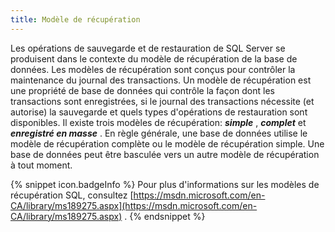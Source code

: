 ```yaml
---
title: Modèle de récupération
---
```

Les opérations de sauvegarde et de restauration de SQL Server se produisent dans le contexte du modèle de récupération de la base de données. Les modèles de récupération sont conçus pour contrôler la maintenance du journal des transactions. Un modèle de récupération est une propriété de base de données qui contrôle la façon dont les transactions sont enregistrées, si le journal des transactions nécessite (et autorise) la sauvegarde et quels types d'opérations de restauration sont disponibles. Il existe trois modèles de récupération: ***simple*** , ***complet*** et ***enregistré en masse*** . En règle générale, une base de données utilise le modèle de récupération complète ou le modèle de récupération simple. Une base de données peut être basculée vers un autre modèle de récupération à tout moment.  

{% snippet icon.badgeInfo %} 
Pour plus d'informations sur les modèles de récupération SQL, consultez [https://msdn.microsoft.com/en-CA/library/ms189275.aspx](https://msdn.microsoft.com/en-CA/library/ms189275.aspx) . 
{% endsnippet %}
 

